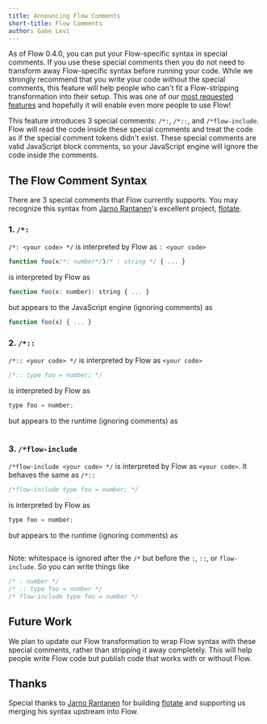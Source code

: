 ```yaml
---
title: Announcing Flow Comments
short-title: Flow Comments
author: Gabe Levi
---
```


As of Flow 0.4.0, you can put your Flow-specific syntax in special comments. If you use these special comments then you do not need to transform away Flow-specific syntax before running your code. While we strongly recommend that you write your code without the special comments, this feature will help people who can't fit a Flow-stripping transformation into their setup. This was one of our [most requested features](https://github.com/facebook/flow/issues/3) and hopefully it will enable even more people to use Flow!

This feature introduces 3 special comments: `/*:`, `/*::`, and `/*flow-include`. Flow will read the code inside these special comments and treat the code as if the special comment tokens didn't exist. These special comments are valid JavaScript block comments, so your JavaScript engine will ignore the code inside the comments.

<!--truncate-->

## The Flow Comment Syntax

There are 3 special comments that Flow currently supports. You may recognize this syntax from [Jarno Rantanen](https://github.com/jareware)'s excellent project, [flotate](https://github.com/jareware/flotate).

### 1. `/*:`

`/*: <your code> */` is interpreted by Flow as `: <your code>`

```JavaScript
function foo(x/*: number*/)/* : string */ { ... }
```

is interpreted by Flow as

```JavaScript
function foo(x: number): string { ... }
```

but appears to the JavaScript engine (ignoring comments) as

```JavaScript
function foo(x) { ... }
```

### 2. `/*::`

`/*:: <your code> */` is interpreted by Flow as `<your code>`

```JavaScript
/*:: type foo = number; */
```

is interpreted by Flow as

```JavaScript
type foo = number;
```

but appears to the runtime (ignoring comments) as

```JavaScript

```

### 3. `/*flow-include`

`/*flow-include <your code> */` is interpreted by Flow as `<your code>`. It behaves the same as `/*::`

```JavaScript
/*flow-include type foo = number; */
```

is interpreted by Flow as

```JavaScript
type foo = number;
```

but appears to the runtime (ignoring comments) as

```JavaScript

```

Note: whitespace is ignored after the `/*` but before the `:`, `::`, or `flow-include`. So you can write things like

```JavaScript
/* : number */
/* :: type foo = number */
/* flow-include type foo = number */
```

## Future Work

We plan to update our Flow transformation to wrap Flow syntax with these special comments, rather than stripping it away completely. This will help people write Flow code but publish code that works with or without Flow.

## Thanks

Special thanks to [Jarno Rantanen](https://github.com/jareware) for building [flotate](https://github.com/jareware/flotate) and supporting us merging his syntax upstream into Flow.
